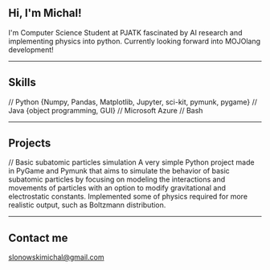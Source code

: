 ## Hi, I'm Michal!
I'm Computer Science Student at PJATK fascinated by AI research and implementing physics into python.
Currently looking forward into MOJOlang development!

---

## Skills
// Python {Numpy, Pandas, Matplotlib, Jupyter, sci-kit, pymunk, pygame}
// Java {object programming, GUI}
// Microsoft Azure
// Bash

---

## Projects
// Basic subatomic particles simulation
A very simple Python project made in PyGame and Pymunk that aims to simulate the behavior of basic subatomic particles by focusing on modeling the interactions and movements of particles with an option to modify gravitational and electrostatic constants. Implemented some of physics required for more realistic output, such as Boltzmann distribution.

---

## Contact me
slonowskimichal@gmail.com

